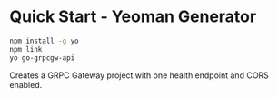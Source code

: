 # Quick Start - Yeoman Generator
```bash
npm install -g yo
npm link
yo go-grpcgw-api
```

Creates a GRPC Gateway project with one health endpoint and CORS enabled.



